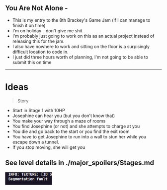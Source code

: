 ## You Are Not Alone - 

- This is my entry to the 8th Brackey's Game Jam (if I can manage to finish it on time)
- I'm on holiday - don't give me shit 
- I'm probably just going to work on this as an actual project instead of releasing this for the jam.
- I also have nowhere to work and sitting on the floor is a surpisingly difficult location to code in.
- I just did three hours worth of planning, I'm not going to be able to submit this on time

---

# Ideas

> Story
- Start in Stage 1  with 10HP
- Josephine can hear you (but you don't know that)
- You make your way through a maze of rooms
- You find Josephine (or not) and she attempts to charge at you
- You die and go back to the start or you find the exit room
- You have to get Josephine to run into a wall to stun her while you escape down a tunnel.
- If you stop moving, she will get you

## See level details in ./major_spoilers/Stages.md

![ ](aaaaa/capture.PNG)